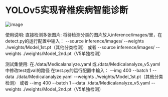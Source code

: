 # YOLOv5实现脊椎疾病智能诊断
![image](https://user-images.githubusercontent.com/61083624/120102057-db574580-c17b-11eb-85b3-d859faab138f.png)

使用说明:
直接检测多张图片:
将待检测分类的图片放入inference/images/里，在detect.py的运行配置中输入：
--source inference/images/ --weights ./weights/Model_1st.pt（其他分类检测） 或者
--source inference/images/ --weights ./weights/Model_2nd.pt（V5单独检测）

测试集使用:
在./data/Medicalanalyze.yaml 或./data/Medicalanalyze_v5.yaml 中修改test或val的路径
在test.py的运行配置中输入：
--img 400 --batch 1 --data ./data/Medicalanalyze.yaml --weights ./weights/Model_1st.pt（其他分类检测） 或者
--img 400 --batch 1 --data ./data/Medicalanalyze_v5.yaml --weights ./weights/Model_2nd.pt（V5单独检测）
